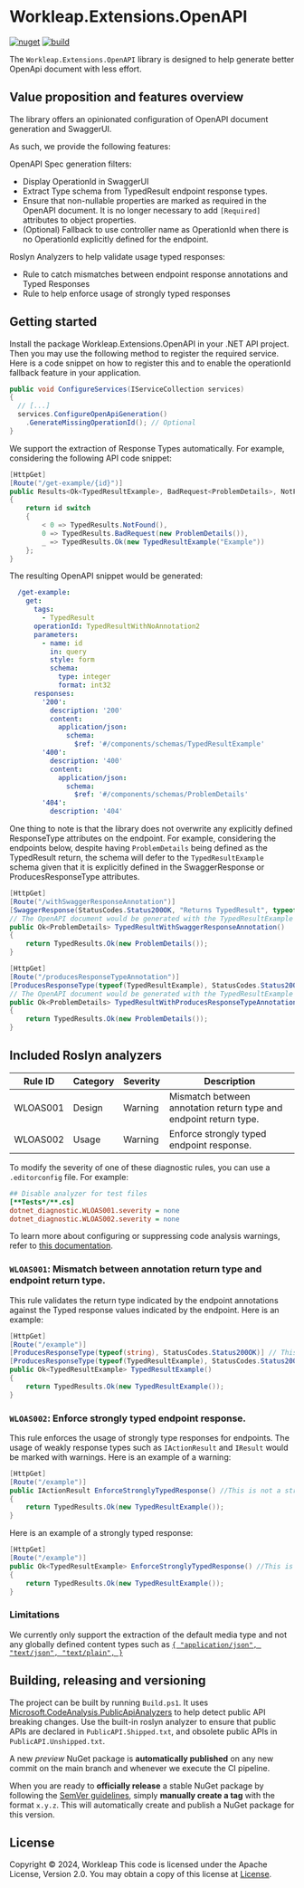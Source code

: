 # Workleap.Extensions.OpenAPI

[![nuget](https://img.shields.io/nuget/v/Workleap.Extensions.OpenAPI.svg?logo=nuget)](https://www.nuget.org/packages/Workleap.Extensions.OpenAPI/)
[![build](https://img.shields.io/github/actions/workflow/status/gsoft-inc/wl-extensions-openapi/publish.yml?logo=github&branch=main)](https://github.com/gsoft-inc/wl-extensions-openapi/actions/workflows/publish.yml)

The `Workleap.Extensions.OpenAPI` library is designed to help generate better OpenApi document with less effort.

## Value proposition and features overview

The library offers an opinionated configuration of OpenAPI document generation and SwaggerUI.

As such, we provide the following features:

OpenAPI Spec generation filters:
- Display OperationId in SwaggerUI
- Extract Type schema from TypedResult endpoint response types.
- Ensure that non-nullable properties are marked as required in the OpenAPI document. It is no longer necessary to add `[Required]` attributes to object properties.
- (Optional) Fallback to use controller name as OperationId when there is no OperationId explicitly defined for the endpoint.

Roslyn Analyzers to help validate usage typed responses:
- Rule to catch mismatches between endpoint response annotations and Typed Responses
- Rule to help enforce usage of strongly typed responses

## Getting started

Install the package Workleap.Extensions.OpenAPI in your .NET API project. Then you may use the following method to register the required service.  Here is a code snippet on how to register this and to enable the operationId fallback feature in your application.

```cs
public void ConfigureServices(IServiceCollection services)
{
  // [...]
  services.ConfigureOpenApiGeneration()
    .GenerateMissingOperationId(); // Optional
}
```

We support the extraction of Response Types automatically. For example, considering the following API code snippet:
```cs
[HttpGet]
[Route("/get-example/{id}")]
public Results<Ok<TypedResultExample>, BadRequest<ProblemDetails>, NotFound> GetExample(int id)
{
    return id switch
    {
        < 0 => TypedResults.NotFound(),
        0 => TypedResults.BadRequest(new ProblemDetails()),
        _ => TypedResults.Ok(new TypedResultExample("Example"))
    };
}
```

The resulting OpenAPI snippet would be generated:
```yaml
  /get-example:
    get:
      tags:
        - TypedResult
      operationId: TypedResultWithNoAnnotation2
      parameters:
        - name: id
          in: query
          style: form
          schema:
            type: integer
            format: int32
      responses:
        '200':
          description: '200'
          content:
            application/json:
              schema:
                $ref: '#/components/schemas/TypedResultExample'
        '400':
          description: '400'
          content:
            application/json:
              schema:
                $ref: '#/components/schemas/ProblemDetails'
        '404':
          description: '404'
```

One thing to note is that the library does not overwrite any explicitly defined ResponseType attributes on the endpoint. For example, considering the endpoints below, despite having `ProblemDetails` being defined as the TypedResult return, the schema will defer to the `TypedResultExample` schema given that it is explicitly defined in the SwaggerResponse or ProducesResponseType attributes. 

```cs
[HttpGet]
[Route("/withSwaggerResponseAnnotation")]
[SwaggerResponse(StatusCodes.Status200OK, "Returns TypedResult", typeof(TypedResultExample), "application/json")] 
// The OpenAPI document would be generated with the TypedResultExample schema rather than ProblemDetails as per signature. 
public Ok<ProblemDetails> TypedResultWithSwaggerResponseAnnotation()
{
    return TypedResults.Ok(new ProblemDetails());
}

[HttpGet]
[Route("/producesResponseTypeAnnotation")]
[ProducesResponseType(typeof(TypedResultExample), StatusCodes.Status200OK)] 
// The OpenAPI document would be generated with the TypedResultExample schema rather than ProblemDetails as per signature.
public Ok<ProblemDetails> TypedResultWithProducesResponseTypeAnnotation()
{
    return TypedResults.Ok(new ProblemDetails());
}
```

## Included Roslyn analyzers

| Rule ID | Category | Severity | Description                                                        |
|---------|----------|----------|--------------------------------------------------------------------|
| WLOAS001 | Design  | Warning  | Mismatch between annotation return type and endpoint return type. |
| WLOAS002 | Usage  | Warning  | Enforce strongly typed endpoint response. |

To modify the severity of one of these diagnostic rules, you can use a `.editorconfig` file. For example:

```ini
## Disable analyzer for test files
[**Tests*/**.cs]
dotnet_diagnostic.WLOAS001.severity = none
dotnet_diagnostic.WLOAS002.severity = none
```

To learn more about configuring or suppressing code analysis warnings, refer to [this documentation](https://learn.microsoft.com/en-us/dotnet/fundamentals/code-analysis/suppress-warnings).

### `WLOAS001`: Mismatch between annotation return type and endpoint return type.

This rule validates the return type indicated by the endpoint annotations against the Typed response values indicated by the endpoint. Here is an example:

```cs
[HttpGet]
[Route("/example")]
[ProducesResponseType(typeof(string), StatusCodes.Status200OK)] // This would be marked with a warning given typeof(string) is different from typeof(TypedResultExample)
[ProducesResponseType(typeof(TypedResultExample), StatusCodes.Status200OK)] // This would be valid
public Ok<TypedResultExample> TypedResultExample()
{
    return TypedResults.Ok(new TypedResultExample());
}
```

### `WLOAS002`: Enforce strongly typed endpoint response.

This rule enforces the usage of strongly type responses for endpoints. The usage of weakly response types such as `IActionResult` and `IResult` would be marked with warnings. Here is an example of a warning:

```cs
[HttpGet]
[Route("/example")]
public IActionResult EnforceStronglyTypedResponse() //This is not a strongly typed response and would be marked with a warning
{
    return TypedResults.Ok(new TypedResultExample());
}
```

Here is an example of a strongly typed response:

```cs
[HttpGet]
[Route("/example")]
public Ok<TypedResultExample> EnforceStronglyTypedResponse() //This is a strongly typed response 
{
    return TypedResults.Ok(new TypedResultExample());
}
```

### Limitations

We currently only support the extraction of the default media type and not any globally defined content types such as [`{ "application/json", "text/json", "text/plain", }`](https://learn.microsoft.com/en-us/aspnet/core/web-api/advanced/formatting?view=aspnetcore-8.0)

## Building, releasing and versioning

The project can be built by running `Build.ps1`. It uses [Microsoft.CodeAnalysis.PublicApiAnalyzers](https://github.com/dotnet/roslyn-analyzers/blob/main/src/PublicApiAnalyzers/PublicApiAnalyzers.Help.md) to help detect public API breaking changes. Use the built-in roslyn analyzer to ensure that public APIs are declared in `PublicAPI.Shipped.txt`, and obsolete public APIs in `PublicAPI.Unshipped.txt`.

A new *preview* NuGet package is **automatically published** on any new commit on the main branch and whenever we execute the CI pipeline.

When you are ready to **officially release** a stable NuGet package by following the [SemVer guidelines](https://semver.org/), simply **manually create a tag** with the format `x.y.z`. This will automatically create and publish a NuGet package for this version.

## License

Copyright © 2024, Workleap This code is licensed under the Apache License, Version 2.0. You may obtain a copy of this license at [License](https://github.com/gsoft-inc/gsoft-license/blob/master/LICENSE).
